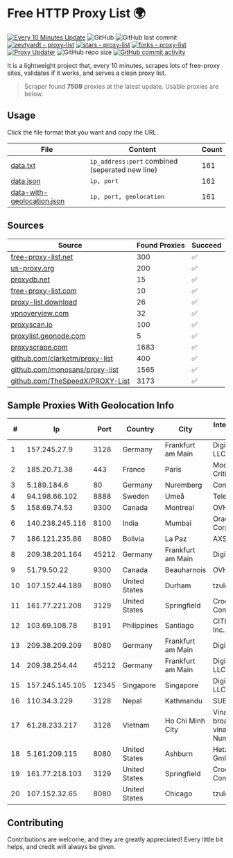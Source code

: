 
# Free HTTP Proxy List 🌍

[![Every 10 Minutes Update](https://github.com/mertguvencli/http-proxy-list/actions/workflows/main.yml/badge.svg?branch=main)](https://github.com/mertguvencli/http-proxy-list/actions/workflows/main.yml)
![GitHub](https://img.shields.io/github/license/mertguvencli/http-proxy-list)
![GitHub last commit](https://img.shields.io/github/last-commit/mertguvencli/http-proxy-list)
[![zevtyardt - proxy-list](https://img.shields.io/static/v1?label=zevtyardt&message=proxy-list&color=blue&logo=github)](https://github.com/zevtyardt/proxy-list "Go to GitHub repo")
[![stars - proxy-list](https://img.shields.io/github/stars/zevtyardt/proxy-list?style=social)](https://github.com/zevtyardt/proxy-list)
[![forks - proxy-list](https://img.shields.io/github/forks/zevtyardt/proxy-list?style=social)](https://github.com/zevtyardt/proxy-list)
[![Proxy Updater](https://github.com/zevtyardt/proxy-list/workflows/Proxy%20Updater/badge.svg)](https://github.com/zevtyardt/proxy-list/actions?query=workflow:"Proxy+Updater")
![GitHub repo size](https://img.shields.io/github/repo-size/zevtyardt/proxy-list)
[![GitHub commit activity](https://img.shields.io/github/commit-activity/m/zevtyardt/proxy-list?logo=commits)](https://github.com/zevtyardt/proxy-list/commits/main)

It is a lightweight project that, every 10 minutes, scrapes lots of free-proxy sites, validates if it works, and serves a clean proxy list.

> Scraper found **7509** proxies at the latest update. Usable proxies are below.

## Usage

Click the file format that you want and copy the URL.

|File|Content|Count|
|----|-------|-----|
|[data.txt](https://raw.githubusercontent.com/mertguvencli/http-proxy-list/main/proxy-list/data.txt)|`ip_address:port` combined (seperated new line)|161|
|[data.json](https://raw.githubusercontent.com/mertguvencli/http-proxy-list/main/proxy-list/data.json)|`ip, port`|161|
|[data-with-geolocation.json](https://raw.githubusercontent.com/mertguvencli/http-proxy-list/main/proxy-list/data-with-geolocation.json)|`ip, port, geolocation`|161|

## Sources

|Source|Found Proxies|Succeed|
|------|-------------|-------|
|[free-proxy-list.net](https://free-proxy-list.net)|300|✅|
|[us-proxy.org](https://www.us-proxy.org)|200|✅|
|[proxydb.net](http://proxydb.net)|15|✅|
|[free-proxy-list.com](https://free-proxy-list.com/?page=&port=&type%5B%5D=http&type%5B%5D=https&up_time=0&search=Search)|10|✅|
|[proxy-list.download](https://www.proxy-list.download/HTTP)|26|✅|
|[vpnoverview.com](https://vpnoverview.com/privacy/anonymous-browsing/free-proxy-servers)|32|✅|
|[proxyscan.io](https://www.proxyscan.io)|100|✅|
|[proxylist.geonode.com](https://proxylist.geonode.com/api/proxy-list?limit=300&page=1&sort_by=lastChecked&sort_type=desc&protocols=http,https)|5|✅|
|[proxyscrape.com](https://api.proxyscrape.com/v2/?request=displayproxies&protocol=http&timeout=10000&country=all&ssl=all&anonymity=all)|1683|✅|
|[github.com/clarketm/proxy-list](https://raw.githubusercontent.com/clarketm/proxy-list/master/proxy-list-raw.txt)|400|✅|
|[github.com/monosans/proxy-list](https://raw.githubusercontent.com/monosans/proxy-list/main/proxies/http.txt)|1565|✅|
|[github.com/TheSpeedX/PROXY-List](https://raw.githubusercontent.com/TheSpeedX/PROXY-List/master/http.txt)|3173|✅|


## Sample Proxies With Geolocation Info

|#|Ip|Port|Country|City|Internet Service Provider|
|-|--|----|-------|----|-------------------------|
|1|157.245.27.9|3128|Germany|Frankfurt am Main|DigitalOcean, LLC|
|2|185.20.71.38|443|France|Paris|Mod Mission Critical LLC|
|3|5.189.184.6|80|Germany|Nuremberg|Contabo GmbH|
|4|94.198.66.102|8888|Sweden|Umeå|Telecom3|
|5|158.69.74.53|9300|Canada|Montreal|OVH SAS|
|6|140.238.245.116|8100|India|Mumbai|Oracle Corporation|
|7|186.121.235.66|8080|Bolivia|La Paz|AXS Bolivia S. A.|
|8|209.38.201.164|45212|Germany|Frankfurt am Main|DigitalOcean|
|9|51.79.50.22|9300|Canada|Beauharnois|OVH SAS|
|10|107.152.44.189|8080|United States|Durham|tzulo, inc.|
|11|161.77.221.208|3129|United States|Springfield|Crocker Communications|
|12|103.69.108.78|8191|Philippines|Santiago|CITI Cableworld Inc.|
|13|209.38.209.209|8080|Germany|Frankfurt am Main|DigitalOcean|
|14|209.38.254.44|45212|Germany|Frankfurt am Main|DigitalOcean, LLC|
|15|157.245.145.105|12345|Singapore|Singapore|DigitalOcean, LLC|
|16|110.34.3.229|3128|Nepal|Kathmandu|SUBISU C7|
|17|61.28.233.217|3128|Vietnam|Ho Chi Minh City|Vinadata broadcast via vinagame AS Number|
|18|5.161.209.115|8080|United States|Ashburn|Hetzner Online GmbH|
|19|161.77.218.103|3129|United States|Springfield|Crocker Communications|
|20|107.152.32.65|8080|United States|Chicago|tzulo, inc.|



## Contributing

Contributions are welcome, and they are greatly appreciated! Every
little bit helps, and credit will always be given.

